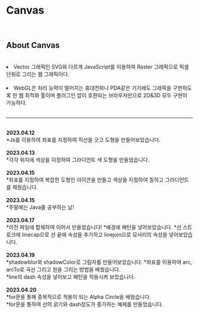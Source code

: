 # Canvas
<br>
 <h2>About Canvas</h2>
 <br>
 <li> Vector 그래픽인 SVG와 다르게 JavaScript를 이용하여 Raster 그래픽으로 픽셀 단위로 그리는 웹 그래픽이다. </li><br>
 <li> WebGL은 처리 능력이 떨어지는 휴대전화나 PDA같은 기기에도 그래픽을 구현하도록 한 웹 최적화 툴이며 플러그인 없이 호환되는 브라우저만으로 2D&3D 모두 구현이 가능하다. </li><br>
<hr>
<br>
<strong>2023.04.12</strong><br>
*Js를 이용하여 좌표를 지정하여 직선을 긋고 도형을 만들어보았습니다.<br>
<br>
<strong>2023.04.13</strong><br>
*각각 위치에 색상을 지정하여 그라디언트 색 도형을 만들었습니다.<br>
<br>
<strong>2023.04.15</strong><br>
*좌표를 지정하여 복잡한 도형인 아이콘을 만들고 색상을 지정하여 칠하고 그라디언트를 채웠습니다.<br>
<br>
<strong>2023.04.15</strong><br>
*주말에는 Java를 공부하는 날!<br>
<br>
<strong>2023.04.17</strong><br>
*이전 파일에 합체하여 이어서 만들었습니다!
*배경에 패턴을 넣어보았습니다. 
*선 스트로크에 linecap으로 선 끝에 속성을 추가하고 linejoin으로 모서리의 속성을 넣어보았습니다.<br>
<br>
<strong>2023.04.19</strong><br>
*shadowblur와 shadowColor로 그림자를 만들어보았습니다.
*좌표를 이용하여 arc, arcTo로 곡선 그리고 원을 그리는 방법을 배웠습니다.<br>
*line의 dash 속성을 넣어보고 패턴을 적용시켜 보았습니다.<br>
<br>
<strong>2023.04.20</strong><br>
*for문을 통해 중복적으로 적용이 되는 Alpha Circle을 배웠습니다.<br>
*for문을 통하여 선의 굵기와 dash정도가 증가하는 예제를 만들었습니다.<br>
